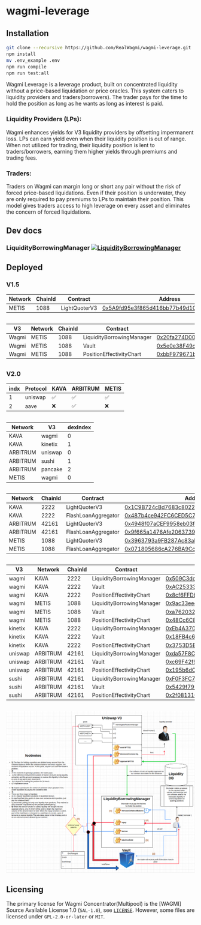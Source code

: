 # wagmi-leverage

## Installation
```bash
git clone --recursive https://github.com/RealWagmi/wagmi-leverage.git
npm install
mv .env_example .env
npm run compile
npm run test:all
```


Wagmi Leverage is a leverage product, built on concentrated liquidity without a price-based liquidation or price oracles. This system caters to liquidity providers and traders(borrowers). The trader pays for the time to hold the position as long as he wants as long as interest is paid.

### Liquidity Providers (LPs): 
Wagmi enhances yields for V3 liquidity providers by offsetting impermanent loss. LPs can earn yield even when their liquidity position is out of range. When not utilized for trading, their liquidity position is lent to traders/borrowers, earning them higher yields through premiums and trading fees​​.

### Traders: 
Traders on Wagmi can margin long or short any pair without the risk of forced price-based liquidations. Even if their position is underwater, they are only required to pay premiums to LPs to maintain their position. This model gives traders access to high leverage on every asset and eliminates the concern of forced liquidations​​.



## Dev docs
### LiquidityBorrowingManager [![LiquidityBorrowingManager](https://img.shields.io/badge/docs-%F0%9F%93%84-yellow)](./docs/LiquidityBorrowingManager.md)

## Deployed

### V1.5

| Network | ChainId | Contract | Address |
|------| ------- | -----| -----|
| METIS | 1088 | LightQuoterV3 | [0x5A9fd95e3f865d416bb77b49d1Cca8109FcAbfE5](https://explorer.metis.io/address/0x5A9fd95e3f865d416bb77b49d1Cca8109FcAbfE5) |

##



| V3 | Network | ChainId | Contract | Address |
|------|------| ------- | -----| -----|
| Wagmi | METIS | 1088 | LiquidityBorrowingManager | [0x20fa274D00fF4917A13cD464FDbB200475B6EaBd](https://explorer.metis.io/address/0x20fa274D00fF4917A13cD464FDbB200475B6EaBd) |
| Wagmi | METIS | 1088 | Vault| [0x5e0e38F49c89D2535D12459a3Cab40dB6D2f7fC9](https://explorer.metis.io/address/0x5e0e38F49c89D2535D12459a3Cab40dB6D2f7fC9) |
| Wagmi | METIS | 1088 | PositionEffectivityChart| [0xbbF979671b95fB27Ab19d817Fc41E6F51D4a9Bf9](https://explorer.metis.io/address/0xbbF979671b95fB27Ab19d817Fc41E6F51D4a9Bf9) |

##

### V2.0

| indx | Protocol | KAVA | ARBITRUM | METIS |
|------| ------- | -----| -----| -----|
| 1 | uniswap | ✅ | ✅ | ✅ |
| 2 | aave | ❌ | ✅ | ❌ |

##

| Network | V3 | dexIndex |
|------| ------- | -----|
| KAVA | wagmi | 0 |
| KAVA | kinetix | 1 |
| ARBITRUM | uniswap | 0 |
| ARBITRUM | sushi | 1 |
| ARBITRUM | pancake | 2 |
| METIS | wagmi | 0 |

##

| Network | ChainId | Contract | Address |
|------| ------- | -----| -----|
| KAVA | 2222 | LightQuoterV3 | [0x1C9B724cBd7683c80226cE35a39F9127950ABb95](https://kavascan.com/address/0x1C9B724cBd7683c80226cE35a39F9127950ABb95) |
| KAVA | 2222 | FlashLoanAggregator | [0x487b4ce942FC6CED5C7E4e62351aC6a3f686ca0F](https://kavascan.com/address/0x487b4ce942FC6CED5C7E4e62351aC6a3f686ca0F) |
| ARBITRUM | 42161 | LightQuoterV3 | [0x4948f07aCEF9958eb03f1F46f5A949594f2dA2D9](https://arbiscan.io/address/0x4948f07aCEF9958eb03f1F46f5A949594f2dA2D9) |
| ARBITRUM | 42161 | FlashLoanAggregator | [0x9f665a1476Afe20637393b61Dc4ce8c6d1108b0A](https://arbiscan.io/address/0x9f665a1476Afe20637393b61Dc4ce8c6d1108b0A) |
| METIS | 1088 | LightQuoterV3 | [0x3963793a9FB287Ac83aE3eAe849Ef35c98E4CE98](https://explorer.metis.io/address/0x3963793a9FB287Ac83aE3eAe849Ef35c98E4CE98) |
| METIS | 1088 | FlashLoanAggregator | [0x071805686cA276BA9Cc90485bD2a2D363959e971](https://explorer.metis.io/address/0x071805686cA276BA9Cc90485bD2a2D363959e971) |

##

| V3 | Network | ChainId | Contract | Address |
|------|------| ------- | -----| -----|
| wagmi | KAVA | 2222 | LiquidityBorrowingManager | [0x509C3dc2f8e0ED449CEc8c766A9F5A94E1768d80](https://kavascan.com/address/0x509C3dc2f8e0ED449CEc8c766A9F5A94E1768d80) |
| wagmi | KAVA | 2222 | Vault| [0xAC253339AE3C75E2dbAB375Da8Bac9c19B6614f9](https://kavascan.com/address/0xAC253339AE3C75E2dbAB375Da8Bac9c19B6614f9) |
| wagmi | KAVA | 2222 | PositionEffectivityChart| [0x8cf6FFDb1E544348988c151296911beF15A11E2a](https://kavascan.com/address/0x8cf6FFDb1E544348988c151296911beF15A11E2a) |
| wagmi | METIS | 1088 | LiquidityBorrowingManager | [0x9ac33eeccF1c88c4aC13d800D6e5aa4C75C6125c](https://explorer.metis.io/address/0x9ac33eeccF1c88c4aC13d800D6e5aa4C75C6125c) |
| wagmi | METIS| 1088 | Vault| [0xa762032CdB17c262e23639A769EDc7aAE5db3002](https://explorer.metis.io/address/0xa762032CdB17c262e23639A769EDc7aAE5db3002) |
| wagmi | METIS | 1088 | PositionEffectivityChart| [0x48Cc6C8c69662fa3FCd579936041c0C3Ec8DCEE7](https://explorer.metis.io/address/0x48Cc6C8c69662fa3FCd579936041c0C3Ec8DCEE7) |
| kinetix | KAVA | 2222 | LiquidityBorrowingManager | [0xEb4A370Ff9F67080828e21B7395dFA91E38472F4](https://kavascan.com/address/0xEb4A370Ff9F67080828e21B7395dFA91E38472F4) |
| kinetix | KAVA | 2222 | Vault| [0x18FB4c6c62301145384e893Bd71e32a78c4A81D3](https://kavascan.com/address/0x18FB4c6c62301145384e893Bd71e32a78c4A81D3) |
| kinetix | KAVA | 2222 | PositionEffectivityChart| [0x3753D5B59ce749c277e8698fcB2875535781F843](https://kavascan.com/address/0x3753D5B59ce749c277e8698fcB2875535781F843) |
| uniswap | ARBITRUM | 42161 | LiquidityBorrowingManager | [0xda57F8C3466d42D58B505ED9121F348210Ac78A4](https://arbiscan.io/address/0xda57F8C3466d42D58B505ED9121F348210Ac78A4) |
| uniswap | ARBITRUM | 42161 | Vault| [0xc69F42f9aE0f6B6Ae5cF5766Ab47b57f7966EcDA](https://arbiscan.io/address/0xc69F42f9aE0f6B6Ae5cF5766Ab47b57f7966EcDA) |
| uniswap | ARBITRUM | 42161 | PositionEffectivityChart| [0x195b6dC59aDaB228347f4509b7ABd1f530ee88Bb](https://arbiscan.io/address/0x195b6dC59aDaB228347f4509b7ABd1f530ee88Bb) |
| sushi | ARBITRUM | 42161 | LiquidityBorrowingManager | [0xF0F3FC7Da32D49BaB7730142817B2B2111427dc1](https://arbiscan.io/address/0xF0F3FC7Da32D49BaB7730142817B2B2111427dc1) |
| sushi | ARBITRUM | 42161 | Vault| [0x5429f799c11aEF099863a941802073510e83BB1A](https://arbiscan.io/address/0x5429f799c11aEF099863a941802073510e83BB1A) |
| sushi | ARBITRUM | 42161 | PositionEffectivityChart| [0x2f08131C0a668a1224FB21DF177B83B5AF3c6968](https://arbiscan.io/address/0x2f08131C0a668a1224FB21DF177B83B5AF3c6968) |


##

![](1.png "Title")

## Licensing

The primary license for Wagmi Concentrator(Multipool) is the [WAGMI] Source Available License 1.0 (`SAL-1.0`), see [`LICENSE`](./LICENSE.md). However, some files are licensed under `GPL-2.0-or-later` or `MIT`.